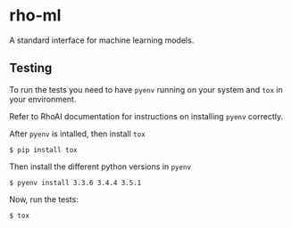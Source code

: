# rho-ml

A standard interface for machine learning models. 

## Testing

To run the tests you need to have `pyenv` running on your system and `tox` in
your environment.

Refer to RhoAI documentation for instructions on installing `pyenv` correctly.

After `pyenv` is intalled, then install `tox`

    $ pip install tox

Then install the different python versions in `pyenv`

    $ pyenv install 3.3.6 3.4.4 3.5.1

Now, run the tests:

    $ tox
